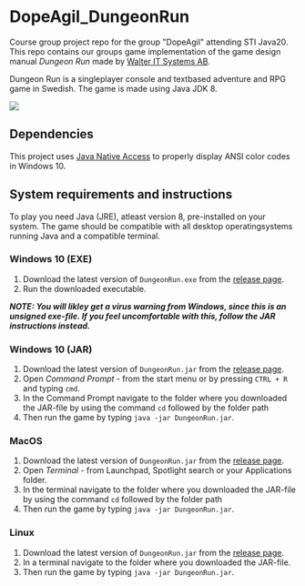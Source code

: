 # DopeAgil_DungeonRun
Course group project repo for the group "DopeAgil" attending STI Java20.
This repo contains our groups game implementation of the game design manual *Dungeon Run* made by [Walter IT Systems AB](http://walterit.se/).

Dungeon Run is a singleplayer console and textbased adventure and RPG game in Swedish.
The game is made using Java JDK 8.

![](http://obstrom.com/github/dungeonrun/DungeonRun2.gif)

## Dependencies
This project uses [Java Native Access](https://github.com/java-native-access/jna) to properly display ANSI color codes in Windows 10.

## System requirements and instructions
To play you need Java (JRE), atleast version 8, pre-installed on your system. The game should be compatible with all desktop operatingsystems running Java and a compatible terminal.

### Windows 10 (EXE)
1. Download the latest version of `DungeonRun.exe` from the [release page](https://github.com/obstrom/DopeAgil_DungeonRun/releases/).
2. Run the downloaded executable.

***NOTE: You will likley get a virus warning from Windows, since this is an unsigned exe-file. If you feel uncomfortable with this, follow the JAR instructions instead.***

### Windows 10 (JAR)
1. Download the latest version of `DungeonRun.jar` from the [release page](https://github.com/obstrom/DopeAgil_DungeonRun/releases/).
2. Open *Command Prompt* - from the start menu or by pressing `CTRL + R` and typing `cmd`.
3. In the Command Prompt navigate to the folder where you downloaded the JAR-file by using the command `cd` followed by the folder path
4. Then run the game by typing `java -jar DungeonRun.jar`.

### MacOS
1. Download the latest version of `DungeonRun.jar` from the [release page](https://github.com/obstrom/DopeAgil_DungeonRun/releases/).
2. Open *Terminal* - from Launchpad, Spotlight search or your Applications folder.
3. In the terminal navigate to the folder where you downloaded the JAR-file by using the command `cd` followed by the folder path
4. Then run the game by typing `java -jar DungeonRun.jar`.

### Linux
1. Download the latest version of `DungeonRun.jar` from the [release page](https://github.com/obstrom/DopeAgil_DungeonRun/releases/).
2. In a terminal navigate to the folder where you downloaded the JAR-file.
3. Then run the game by typing `java -jar DungeonRun.jar`.
